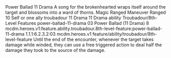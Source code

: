 <ability>
  <name>Power Ballad</name>
  <cost>11 Drama</cost>
  <flavor>A song for the brokenhearted wraps itself around the target and blossoms into a ward of thorns.</flavor>
  <keywords>
    <keyword>Magic</keyword>
    <keyword>Ranged</keyword>
  </keywords>
  <type>Maneuver</type>
  <distance>Ranged 10</distance>
  <target>Self or one ally</target>
  <metadata>
    <class>troubadour</class>
    <cost>11 Drama</cost>
    <cost_amount>11</cost_amount>
    <cost_resource>Drama</cost_resource>
    <feature_type>ability</feature_type>
    <file_dpath>Troubadour/8th-Level Features</file_dpath>
    <item_id>power-ballad-11-drama</item_id>
    <item_index>03</item_index>
    <item_name>Power Ballad (11 Drama)</item_name>
    <level>8</level>
    <scc>mcdm.heroes.v1:feature.ability.troubadour.8th-level-feature:power-ballad-11-drama</scc>
    <scdc>1.1.1:6.2.3.2:03</scdc>
    <source>mcdm.heroes.v1</source>
    <type>feature/ability/troubadour/8th-level-feature</type>
  </metadata>
  <effects>
    <effect type="mundane">Until the end of the encounter, whenever the target takes damage while winded, they can use a free triggered action to deal half the damage they took to the source of the damage.</effect>
  </effects>
</ability>
